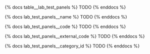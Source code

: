 {% docs table__lab_test_panels %}
TODO
{% enddocs %}

{% docs lab_test_panels__name %}
TODO
{% enddocs %}

{% docs lab_test_panels__code %}
TODO
{% enddocs %}

{% docs lab_test_panels__external_code %}
TODO
{% enddocs %}

{% docs lab_test_panels__category_id %}
TODO
{% enddocs %}
